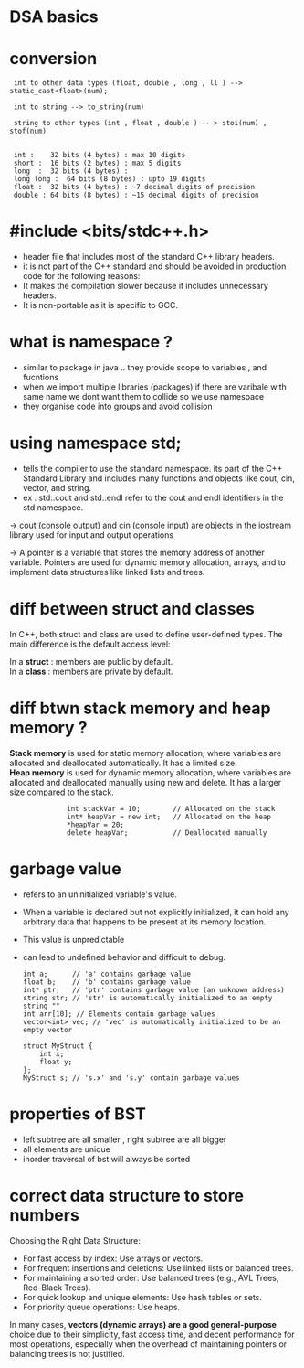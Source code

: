 # DSA basics

# conversion
     int to other data types (float, double , long , ll ) --> static_cast<float>(num);
     
     int to string --> to_string(num)

     string to other types (int , float , double ) -- > stoi(num) , stof(num)


     int :    32 bits (4 bytes) : max 10 digits
     short :  16 bits (2 bytes) : max 5 digits
     long  :  32 bits (4 bytes) : 
     long long :  64 bits (8 bytes) : upto 19 digits
     float :  32 bits (4 bytes) : ~7 decimal digits of precision
     double : 64 bits (8 bytes) : ~15 decimal digits of precision

    
     
# #include <bits/stdc++.h>
 - header file that includes most of the standard C++ library headers. 
 - it is not part of the C++ standard and should be avoided in production code for the following reasons:
 - It makes the compilation slower because it includes unnecessary headers.
 - It is non-portable as it is specific to GCC.

 # what is namespace ?  
  - similar to package in java .. they provide scope to variables , and fucntions 
  - when we import multiple libraries (packages) if there are varibale with same name we dont want them to collide so we use namespace
  - they organise code into groups and avoid collision
 
# using namespace std; 
    
  - tells the compiler to use the standard namespace. its part of the C++ Standard Library and includes many functions and objects like cout, cin, vector, and string.
   - ex : std::cout and std::endl refer to the cout and endl identifiers in the std namespace.

 -> cout (console output) and cin (console input) are objects in the iostream library used for input and output operations  

-> A pointer is a variable that stores the memory address of another variable. Pointers are used for dynamic memory allocation, arrays, and to implement data structures like linked        lists and trees.  

# diff between struct and classes
  In C++, both struct and class are used to define user-defined types. The main difference is the default access level:  
  
  In a **struct** : members are public by default.  
  In a **class** : members are private by default.  

# diff btwn stack memory and heap memory ?

  **Stack memory** is used for static memory allocation, where variables are allocated and deallocated automatically. It has a limited size.  
  **Heap memory** is used for dynamic memory allocation, where variables are allocated and deallocated manually using new and delete. It has a larger size compared to the stack. 
  
                  int stackVar = 10;        // Allocated on the stack  
                  int* heapVar = new int;   // Allocated on the heap  
                  *heapVar = 20;  
                  delete heapVar;           // Deallocated manually  

                  
# garbage value   

  - refers to an uninitialized variable's value.   
  - When a variable is declared but not explicitly initialized, it can hold any arbitrary data that happens to be present at its memory location.   
  - This value is unpredictable   
  - can lead to undefined behavior and difficult to debug.  



        int a;      // 'a' contains garbage value  
        float b;    // 'b' contains garbage value  
        int* ptr;   // 'ptr' contains garbage value (an unknown address)  
        string str; // 'str' is automatically initialized to an empty string ""  
        int arr[10]; // Elements contain garbage values  
        vector<int> vec; // 'vec' is automatically initialized to be an empty vector  

        struct MyStruct {  
            int x;  
            float y;    
        };  
        MyStruct s; // 's.x' and 's.y' contain garbage values


# properties of BST
  - left subtree are all smaller , right subtree are all bigger
  - all elements are unique
  - inorder traversal of bst will always be sorted


# correct data structure to store numbers 

Choosing the Right Data Structure:

- For fast access by index: Use arrays or vectors.
- For frequent insertions and deletions: Use linked lists or balanced trees.
- For maintaining a sorted order: Use balanced trees (e.g., AVL Trees, Red-Black Trees).
- For quick lookup and unique elements: Use hash tables or sets.
- For priority queue operations: Use heaps.

In many cases, **vectors (dynamic arrays) are a good general-purpose** choice due to their simplicity, fast access time, and decent performance for most operations, especially when the overhead of maintaining pointers or balancing trees is not justified.


